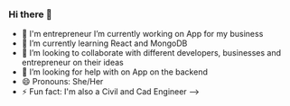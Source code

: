 ### Hi there 👋


- 🔭 I'm entrepreneur I’m currently working on App for my business
- 🌱 I’m currently learning React and MongoDB
- 👯 I’m looking to collaborate with different developers, businesses and entrepreneur on their ideas
- 🤔 I’m looking for help with on App on the backend 
- 😄 Pronouns: She/Her
- ⚡ Fun fact: I'm also a Civil and Cad Engineer
-->



